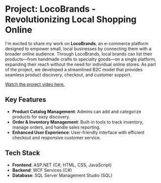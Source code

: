 # Project: LocoBrands - Revolutionizing Local Shopping Online

I'm excited to share my work on **LocoBrands**, an e-commerce platform designed to empower small, local businesses by connecting them with a broader online audience. Through LocoBrands, local brands can list their products—from handmade crafts to specialty goods—on a single platform, expanding their reach without the need for individual online stores. As part of the project, we developed a streamlined B2C model that provides seamless product discovery, checkout, and customer support.

[Watch the project video here.](https://youtu.be/uc6mU53wl40)

## Key Features

- **Product Catalog Management**: Admins can add and categorize products for easy discovery.
- **Order & Inventory Management**: Built-in tools to track inventory, manage orders, and handle sales reporting.
- **Enhanced User Experience**: User-friendly interface with efficient checkout and responsive customer service.

## Tech Stack

- **Frontend**: ASP.NET (C#, HTML, CSS, JavaScript)
- **Backend**: WCF Services (C#)
- **Database**: SQL Server Management Studio (SQL)
